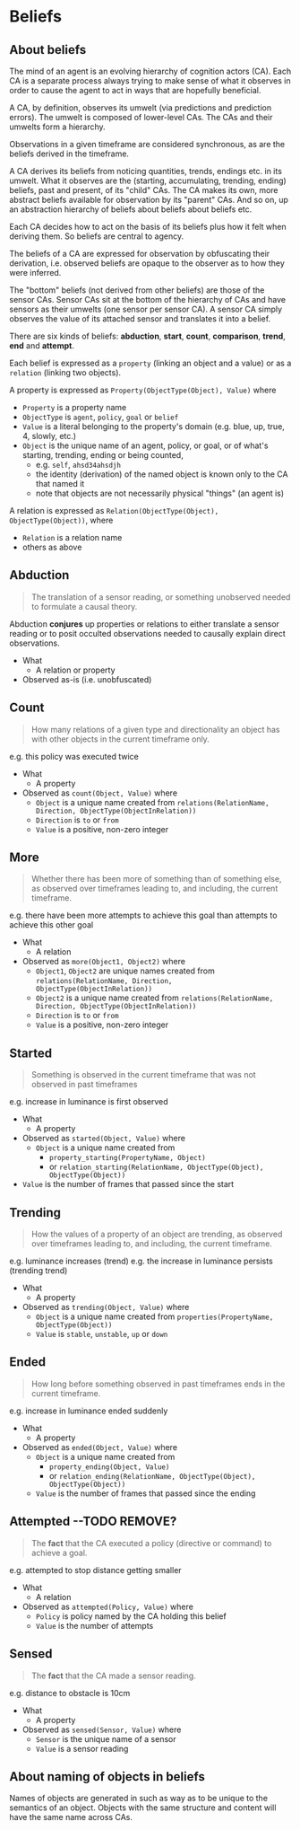 # Beliefs

## About beliefs

The mind of an agent is an evolving hierarchy of cognition actors (CA). Each CA is a separate process always trying to make sense of what it observes in order to cause the agent to act in ways that are hopefully beneficial.

A CA, by definition, observes its umwelt (via predictions and prediction errors). The umwelt is composed of lower-level CAs. The CAs and their umwelts form a hierarchy.

Observations in a given timeframe are considered synchronous, as are the beliefs derived in the timeframe.

A CA derives its beliefs from noticing quantities, trends, endings etc. in its umwelt.  What it observes are the (starting, accumulating, trending, ending) beliefs, past and present, of its "child" CAs. The CA makes its own, more abstract beliefs available for observation by its "parent" CAs. And so on, up an abstraction hierarchy of beliefs about beliefs about beliefs etc.

Each CA decides how to act on the basis of its beliefs plus how it felt when deriving them. So beliefs are central to agency.

The beliefs of a CA are expressed for observation by obfuscating their derivation, i.e. observed beliefs are opaque to the observer as to how they were inferred.

The "bottom" beliefs (not derived from other beliefs) are those of the sensor CAs.
Sensor CAs sit at the bottom of the hierarchy of CAs and have sensors as their umwelts (one sensor per sensor CA).
A sensor CA simply observes the value of its attached sensor and translates it into a belief.

There are six kinds of beliefs: **abduction**, **start**, **count**, **comparison**, **trend**, **end** and **attempt**.

Each belief is expressed as a `property` (linking an object and a value) or as a `relation` (linking two objects).

A property is expressed as `Property(ObjectType(Object), Value)` where

* `Property` is a property name
* `ObjectType` is `agent`, `policy`, `goal` or `belief`
* `Value` is a literal belonging to the property's domain (e.g. blue, up, true, 4, slowly, etc.)
* `Object` is the unique name of an agent, policy, or goal, or of what's starting, trending, ending or being counted,
  * e.g. `self`, `ahsd34ahsdjh`
  * the identity (derivation) of the named object is known only to the CA that named it
  * note that objects are not necessarily physical "things" (an agent is)

A relation is expressed as  `Relation(ObjectType(Object), ObjectType(Object))`, where

* `Relation` is a relation name
* others as above

## Abduction

> The translation of a sensor reading, or something unobserved needed to formulate a causal theory.

Abduction **conjures** up properties or relations to either translate a sensor reading or to posit occulted observations needed to causally explain direct observations.

* What
  * A relation or property
* Observed as-is (i.e. unobfuscated)

## Count

> How many relations of a given type and directionality an object has with other objects in the current timeframe only.

e.g. this policy was executed twice

* What
  * A property
* Observed as `count(Object, Value)` where
  * `Object` is a unique name created from `relations(RelationName, Direction, ObjectType(ObjectInRelation))`
  * `Direction` is `to` or `from`
  * `Value` is a positive, non-zero integer

## More

> Whether there has been more of something than of something else, as observed over timeframes leading to, and including, the current timeframe.

e.g. there have been more attempts to achieve this goal than attempts to achieve this other goal

* What
  * A relation
* Observed as `more(Object1, Object2)` where
  * `Object1`, `Object2` are unique names created from `relations(RelationName, Direction, ObjectType(ObjectInRelation))`
  * `Object2` is a unique name created from `relations(RelationName, Direction, ObjectType(ObjectInRelation))`
  * `Direction` is `to` or `from`
  * `Value` is a positive, non-zero integer

## Started

> Something is observed in the current timeframe that was not observed in past timeframes

e.g. increase in luminance is first observed

* What
  * A property
* Observed as `started(Object, Value)` where
  * `Object` is a unique name created from
    * `property_starting(PropertyName, Object)`
    * or `relation_starting(RelationName, ObjectType(Object), ObjectType(Object))`
* `Value` is the number of frames that passed since the start

## Trending

> How the values of a property of an object are trending, as observed over timeframes leading to, and including, the current timeframe.

e.g. luminance increases (trend)
e.g. the increase in luminance persists (trending trend)

* What
  * A property
* Observed as `trending(Object, Value)` where
  * `Object` is a unique name created from `properties(PropertyName, ObjectType(Object))`
  * `Value` is `stable`, `unstable`, `up` or `down`

## Ended

> How long before something observed in past timeframes ends in the current timeframe.

e.g. increase in luminance ended suddenly

* What
  * A property
* Observed as `ended(Object, Value)` where
  * `Object` is a unique name created from
    * `property_ending(Object, Value)`
    * or `relation_ending(RelationName, ObjectType(Object), ObjectType(Object))`
  * `Value` is the number of frames that passed since the ending

## Attempted  --TODO REMOVE?

> The **fact** that the CA executed a policy (directive or command) to achieve a goal.

e.g. attempted to stop distance getting smaller

* What
  * A relation
* Observed as `attempted(Policy, Value)` where
  * `Policy` is policy named by the CA holding this belief
  * `Value` is the number of attempts

## Sensed

> The **fact** that the CA made a sensor reading.

e.g. distance to obstacle is 10cm

* What
  * A property
* Observed as `sensed(Sensor, Value)` where
  * `Sensor` is the unique name of a sensor
  * `Value` is a sensor reading

## About naming of objects in beliefs

Names of objects are generated in such as way as to be unique to the semantics of an object.
Objects with the same structure and content will have the same name across CAs.
